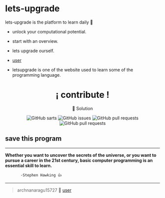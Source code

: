 # lets-upgrade
lets-upgrade is the platform to learn daily :book:
- unlock your computational potential.
* start with an overview.
* lets upgrade ourself.
* [user](https://letsupgrade.in/user/archanaragu15727)
  
* letsupgrade is one of the website used to learn some of the programming language.

<div align="center">
	<h1>¡ contribute !</h1>
	<p>🚀 Solution</p>

![GitHub sarts](https://img.shields.io/github/stars/midudev/hacktoberfest-2022)
![GitHub issues](https://img.shields.io/github/issues/midudev/hacktoberfest-2022)
![GitHub pull requests](https://img.shields.io/github/issues-pr/midudev/hacktoberfest-2022)
![GitHub pull requests](https://img.shields.io/github/issues-pr-closed-raw/midudev/hacktoberfest-2022)

</div>

## save this program
---


 **Whether you want to uncover the secrets of the universe, or you want to pursue a career in the 21st century, basic computer programming is an essential skill to learn.**
 
           -Stephen Hawking 👍
  ---
  
  
> archnanaragu15727 🥀 [user](https://letsupgrade.in/user/archanaragu15727)
